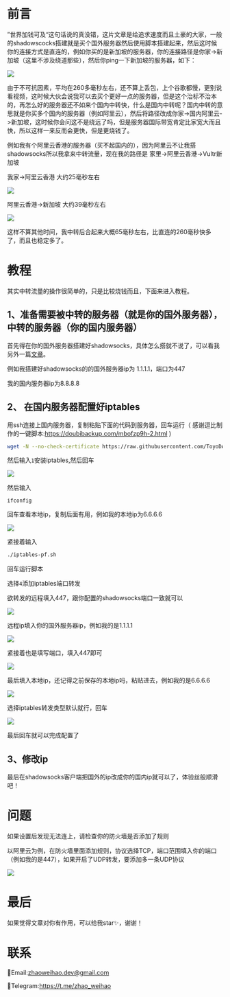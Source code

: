 # 前言

  ”世界加钱可及“这句话说的真没错，这片文章是给追求速度而且土豪的大家，一般的shadowscocks搭建就是买个国外服务器然后使用脚本搭建起来，然后这时候你的连接方式是直连的，例如你买的是新加坡的服务器，你的连接路径是你家->新加坡（这里不涉及绕道那些），然后你ping一下新加坡的服务器，如下：

![](./images/transit/3.png)

由于不可抗因素，平均在260多毫秒左右，还不算上丢包，上个谷歌都慢，更别说看视频，这时候大伙会说我可以去买个更好一点的服务器，但是这个治标不治本的，再怎么好的服务器还不如来个国内中转快，什么是国内中转呢？国内中转的意思就是你买多个国内的服务器（例如阿里云），然后将路径改成你家->国内阿里云->新加坡，这时候你会问这不是绕远了吗，但是服务器国际带宽肯定比家宽大而且快，所以这样一来反而会更快，但是更烧钱了。

例如我有个阿里云香港的服务器（买不起国内的），因为阿里云不让我搭shadowsocks所以我拿来中转流量，现在我的路径是 家里->阿里云香港->Vultr新加坡

我家->阿里云香港 大约25毫秒左右

![](./images/transit/1.png)

阿里云香港->新加坡 大约39毫秒左右

![](./images/transit/2.png)

这样不算其他时间，我中转后合起来大概65毫秒左右，比直连的260毫秒快多了，而且也稳定多了。



# 教程

  其实中转流量的操作很简单的，只是比较烧钱而且，下面来进入教程。

## 1、准备需要被中转的服务器（就是你的国外服务器）， 中转的服务器（你的国内服务器）

首先得在你的国外服务器搭建好shadowsocks，具体怎么搭就不说了，可以看我另外一篇[文章](./README.md)。

例如我搭建好shadowsocks的的国外服务器ip为 1.1.1.1，端口为447

我的国内服务器ip为8.8.8.8

## 2、 在国内服务器配置好iptables

用ssh连接上国内服务器，复制粘贴下面的代码到服务器，回车运行（  感谢逗比制作的一键脚本:https://doubibackup.com/mbofzp9h-2.html  )

```bash
wget -N --no-check-certificate https://raw.githubusercontent.com/ToyoDAdoubiBackup/doubi/master/iptables-pf.sh && chmod +x iptables-pf.sh && bash iptables-pf.sh
```

然后输入`1`安装iptables,然后回车

![](./images/transit/4.png)

然后输入 

```
ifconfig
```

回车查看本地ip，复制后面有用，例如我的本地ip为6.6.6.6

![](./images/transit/5.png)



紧接着输入

```bash
./iptables-pf.sh
```

回车运行脚本

选择`4`添加iptables端口转发

欲转发的远程填入447，跟你配置的shadowsocks端口一致就可以

![](./images/transit/6.png)

远程ip填入你的国外服务器ip，例如我的是1.1.1.1

![](./images/transit/7.png)

紧接着也是填写端口，填入447即可

![](./images/transit/8.png)

最后填入本地ip，还记得之前保存的本地ip吗，粘贴进去，例如我的是6.6.6.6

![](./images/transit/9.png)

选择iptables转发类型默认就行，回车

![](./images/transit/10.png)

最后回车就可以完成配置了

## 3、修改ip

最后在shadowsocks客户端把国外的ip改成你的国内ip就可以了，体验丝般顺滑吧！

# 问题

如果设置后发现无法连上，请检查你的防火墙是否添加了规则

以阿里云为例，在防火墙里面添加规则，协议选择TCP，端口范围填入你的端口（例如我的是447），如果开启了UDP转发，要添加多一条UDP协议

![](./images/transit/aliyun.png)

# 最后

如果觉得文章对你有作用，可以给我star✨，谢谢！



# 联系

📮Email:zhaoweihao.dev@gmail.com

📰Telegram:https://t.me/zhao_weihao